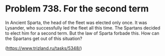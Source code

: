 # Problem 738. For the second term

In Ancient Sparta, the head of the fleet was elected only once. It was Lysander, who successfully led the fleet all this time. The Spartans decided to elect him for a second term. But the law of Sparta forbade this. How can the Spartans get out of this situation?

(https://www.trizland.ru/tasks/5348/)